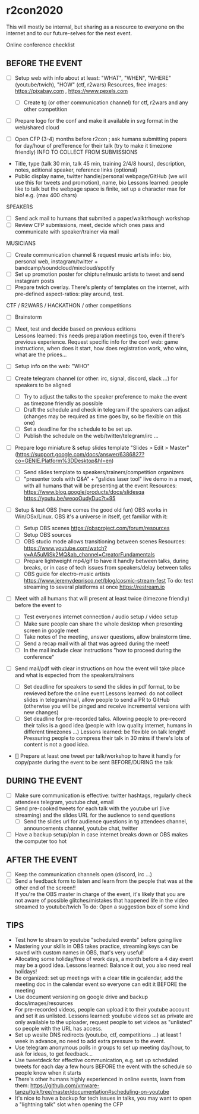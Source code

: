 # r2con2020
This will mostly be internal, but sharing as a resource to everyone on the internet and to our future-selves for the next event.

Online conference checklist 

## BEFORE THE EVENT
* [ ] Setup web with info about at least: "WHAT", "WHEN", "WHERE" (youtube/twich), "HOW" (ctf, r2wars)
    Resources, free images: https://pixabay.com  , https://www.pexels.com 
  * [ ] Create tg (or other communication channel) for ctf, r2wars and any other competition
* [ ] Prepare logo for the conf and make it available in svg format in the web/shared cloud

* [ ] Open CFP (3-4) months before r2con ; ask humans submitting papers for day/hour of prefference for their talk (try to make it timezone friendly)
INFO TO COLLECT FROM SUBMISSIONS
- Title, type (talk 30 min, talk 45 min, training 2/4/8 hours), description, notes, aditional speaker, reference links (optional)
- Public display name, twitter handle/personal webpage/GitHub (we will use this for tweets and promotion), name, bio 
  Lessons learned: people like to talk but the webpage space is finite, set up a character max for bio! e.g. (max 400 chars)

SPEAKERS
* [ ] Send ack mail to humans that submited a paper/walktrhough workshop
* [ ] Review CFP submissions, meet, decide which ones pass and communicate with speaker/trainer via mail

MUSICIANS
* [ ] Create communication channel & request music artists info: bio, personal web, instagram/twitter + bandcamp/soundcloud/mixcloud/spotify
* [ ] Set up promotion poster for chiptune/music artists to tweet and send instagram posts
* [ ] Prepare twich overlay. There's plenty of templates on the internet, with pre-defined aspect-ratios: play around, test.

CTF / R2WARS / HACKATHON / other competitions
* [ ] Brainstorm 
* [ ] Meet, test and decide based on previous editions  
  Lessons learned: this needs preparation meetings too, even if there's previous experience.
  Request specific info for the conf web: game instructions, when does it start, how does registration work, who wins, what are the prices...

* [ ] Setup info on the web: "WHO"

* [ ] Create telegram channel (or other: irc, signal, discord, slack ...) for speakers to be aligned
  * [ ] Try to adjust the talks to the speaker preference to make the event as timezone friendly as possible
  * [ ] Draft the schedule and check in telegram if the speakers can adjust (changes may be required as time goes by, so be flexible on this one)
  * [ ] Set a deadline for the schedule to be set up.
  * [ ] Publish the schedule on the web/twitter/telegram/irc ...

* [ ] Prepare logo miniature & setup slides template "Slides > Edit > Master" (https://support.google.com/docs/answer/6386827?co=GENIE.Platform%3DDesktop&hl=en)
  * [ ] Send slides template to speakers/trainers/competition organizers
  * [ ] "presenter tools with Q&A" + "gslides laser tool" live demo in a meet, with all humans that will be presenting at the event
  Resources: https://www.blog.google/products/docs/slidesqa    https://youtu.be/weooOudyDuc?t=95

* [ ] Setup & test OBS (here comes the good old fun)
  OBS works in Win/OSx/Linux. OBS it's a universe in itself, get familiar with it:
  * [ ] Setup OBS scenes   https://obsproject.com/forum/resources
  * [ ] Setup OBS sources
  * [ ] OBS studio mode allows transitioning between scenes 
    Resources: https://www.youtube.com/watch?v=AA5uMiSk2MQ&ab_channel=CreatorFundamentals
  * [ ] Prepare lightweight mp4/gif to have it handly between talks, during breaks, or in case of tech issues from speakers/delay between talks 
  * [ ] OBS guide for electro-music artists https://www.jeremydeprisco.net/blog/cosmic-stream-fest 
  To do: test streaming to several platforms at once https://restream.io
        
* [ ] Meet with all humans that will present at least twice (timezone friendly) before the event to
  * [ ] Test everyones internet connection / audio setup / video setup
  * [ ] Make sure people can share the whole desktop when presenting screen in google meet
  * [ ] Take notes of the meeting, answer questions, allow brainstorm time. 
  * [ ] Send a recap mail with all that was agreed during the meet!
  * [ ] In the mail include clear instructions "how to proceed during the conference"

* [ ] Send mail/pdf with clear instructions on how the event will take place and what is expected from the speakers/trainers
  * [ ] Set deadline for speakers to send the slides in pdf format, to be rewieved before the online event
    Lessons learned: do not collect slides in telegram/mail, allow people to send a PR to GitHub (otherwise you will be pinged and receive incremental versions with new changes)
  * [ ] Set deadline for pre-recorded talks. Allowing people to pre-record their talks is a good idea (people with low quality internet, humans in different timezones ...)
    Lessons learned: be flexible on talk lenght! Pressuring people to compress their talk in 30 mins if there's lots of content is not a good idea.
* [] Prepare at least one tweet per talk/workshop to have it handly for copy/paste during the event to be sent BEFORE/DURING the talk                         


## DURING THE EVENT
* [ ] Make sure communication is effective: twitter hashtags, regularly check attendees telegram, youtube chat, email
* [ ] Send pre-cooked tweets for each talk with the youtube url (live streaming) and the slides URL for the audience to send questions
  * [ ] Send the slides url for audience questions in tg attendees channel, announcements channel, youtube chat, twitter
* [ ] Have a backup setup/plan in case internet breaks down or OBS makes the computer too hot 

## AFTER THE EVENT
* [ ] Keep the communication channels open (discord, irc ...)
* [ ] Send a feedback form to listen and learn from the people that was at the other end of the screen!!  
    If you're the OBS master in charge of the event, it's likely that you are not aware of possible glitches/mistakes that happened life in the video streamed to youtube/twich
        To do: Open a suggestion box of some kind

## TIPS
- Test how to stream to youtube "scheduled events" before going live
- Mastering your skills in OBS takes practice, streaming keys can be saved with custom names in OBS, that's very useful!
- Allocating some holiday/free of work days, a month before a 4 day event may be a good idea. 
  Lessons learned: Balance it out, you also need real holidays!
- Be organized: set up meetings with a clear title in gcalendar, add the meeting doc in the calendar event so everyone can edit it BEFORE the meeting
- Use document versioning on google drive and backup docs/images/resources
- For pre-recorded videos, people can upload it to their youtube account and set it as unlisted.
    Lessons learned: youtube videos set as private are only available to the uploader, request people to set videos as "unlisted" so people with the URL has access. 
- Set up wesite DNS redirects (youtube, ctf, competitions ...) at least 1 week in advance, no need to add extra pressure to the event.
- Use telegram anonymous polls in groups to set up meeting day/hour, to ask for ideas, to get feedback...
- Use tweetdeck for effective communication, e.g. set up scheduled tweets for each day a few hours BEFORE the event with the schedule so people know when it starts
- There's other humans highly experienced in online events, learn from them:
  https://github.com/vmware-tanzu/tgik/tree/master/documentation#scheduling-on-youtube
- It's nice to have a backup for tech issues in talks, you may want to open a "lightning talk" slot when opening the CFP
